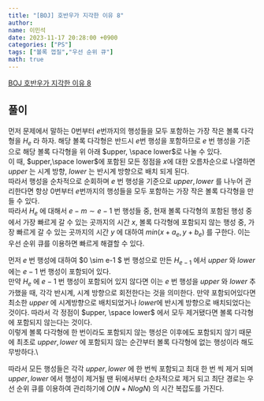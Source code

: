 ```yaml
---
title: "[BOJ] 호반우가 지각한 이유 8"
author:
name: 이민석
date: 2023-11-17 20:28:00 +0900
categories: ["PS"]
tags: ["볼록 껍질","우선 순위 큐"]
math: true
---
```



[BOJ 호반우가 지각한 이유 8](https://www.acmicpc.net/problem/30475)

## 풀이

먼저 문제에서 말하는 $0$번부터 $e$번까지의 행성들을 모두 포함하는 가장 작은 볼록 다각형을 $H_e$ 라 하자. 해당 볼록 다각형은 반드시 $e$번 행성을 포함하므로 $e$ 번 행성을 기준으로 해당 볼록 다각형을 위 아래 $upper, \space lower$로 나눌 수 있다.\
이 때, $upper,\space lower$에 포함된 모든 정점을 $x$에 대한 오름차순으로 나열하면 $upper$ 는 시계 방향, $lower$ 는 반시계 방향으로 배치 되게 된다.\
따라서 행성을 순차적으로 순회하며 $e$ 번 행성을 기준으로 $upper, lower$ 를 나누어 관리한다면 항상 $0$번부터 $e$번까지의 행성들을 모두 포함하는 가장 작은 볼록 다각형을 만들 수 있다.\
따라서 $H_e$ 에 대해서 $e-m \sim e-1$ 번 행성들 중, 현재 볼록 다각형의 포함된 행성 중에서 가장 빠르게 갈 수 있는 곳까지의 시간 $x$, 볼록 다각형에 포함되지 않는 행성 중, 가장 빠르게 갈 수 있는 곳까지의 시간 $y$ 에 대하여 $min(x+a_e, y+b_e)$ 를 구한다. 이는 우선 순위 큐를 이용하면 빠르게 해결할 수 있다.

먼저 $e$ 번 행성에 대하여 $0 \sim e-1 $ 번 행성으로 만든 $H_{e-1}$ 에서 $upper$ 와 $lower$ 에는 $e-1$ 번 행성이 포함되어 있다. \
만약 $H_e$ 에 $e-1$ 번 행성이 포함되어 있지 않다면 이는 $e$ 번 행성을 $upper$ 와 $lower$ 추가했을 때, 각각 반시계, 시계 방향으로 회전한다는 것을 의미한다. 만약 포함되어있다면 최소한 $upper$ 에 시계방향으로 배치되었거나 $lower$에 반시계 방향으로 배치되었다는 것이다. 따라서 각 정점이 $upper, \space lower$ 에서 모두 제거됐다면 볼록 다각형에 포함되지 않는다는 것이다.\
이렇게 볼록 다각형에 한 번이라도 포함되지 않는 행성은 이후에도 포함되지 않기 때문에 최초로 $upper, lower$ 에 포함되지 않는 순간부터 볼록 다각형에 없는 행성이라 해도 무방하다.\

따라서 모든 행성들은 각각 $upper, lower$ 에 한 번씩 포함되고 최대 한 번 씩 제거 되며 $upper, lower$ 에서 행성이 제거될 땐 뒤에서부터 순차적으로 제거 되고 최단 경로는 우선 순위 큐를 이용하여 관리하기에 $O(N+NlogN)$ 의 시간 복잡도를 가진다.